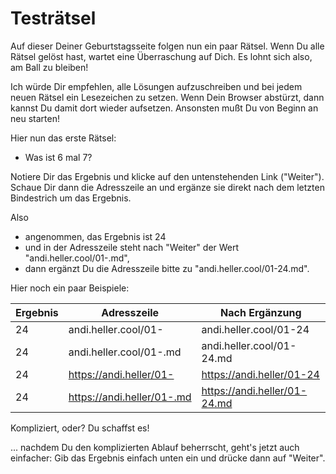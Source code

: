 Testrätsel
==========

Auf dieser Deiner Geburtstagsseite folgen nun ein paar
Rätsel. Wenn Du alle Rätsel gelöst hast, wartet eine Überraschung
auf Dich. Es lohnt sich also, am Ball zu bleiben!

Ich würde Dir empfehlen, alle Lösungen aufzuschreiben
und bei jedem neuen Rätsel ein Lesezeichen zu setzen.
Wenn Dein Browser abstürzt, dann kannst Du damit dort wieder
aufsetzen. Ansonsten mußt Du von Beginn an neu starten!

Hier nun das erste Rätsel:

- Was ist 6 mal 7?

Notiere Dir das Ergebnis und klicke auf den untenstehenden
Link ("Weiter"). Schaue Dir dann die Adresszeile an und
ergänze sie direkt nach dem letzten Bindestrich um das
Ergebnis.

Also

- angenommen, das Ergebnis ist 24
- und in der Adresszeile steht nach "Weiter" der Wert "andi.heller.cool/01-.md",
- dann ergänzt Du die Adresszeile bitte zu "andi.heller.cool/01-24.md".

Hier noch
ein paar Beispiele:

Ergebnis | Adresszeile                 | Nach Ergänzung
---------|-----------------------------|---------------------------
24       | andi.heller.cool/01-        | andi.heller.cool/01-24
24       | andi.heller.cool/01-.md     | andi.heller.cool/01-24.md
24       | https://andi.heller/01-     | https://andi.heller/01-24
24       | https://andi.heller/01-.md  | https://andi.heller/01-24.md

Kompliziert, oder? Du schaffst es!

... nachdem Du den komplizierten Ablauf beherrscht, geht's
jetzt auch einfacher: Gib das Ergebnis einfach unten ein und
drücke dann auf "Weiter".

<script type="text/javascript">
var nextUrl="/index.html#01-";
</script>
